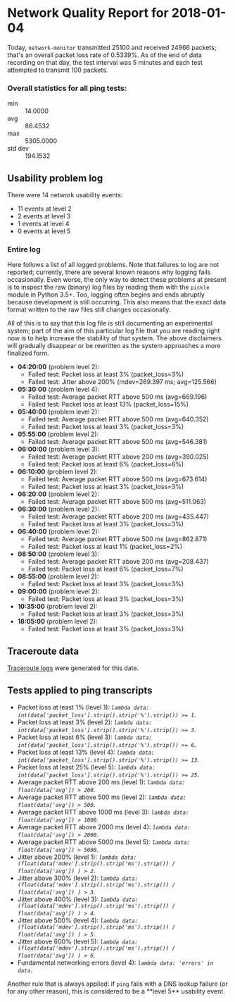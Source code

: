 
# Network Quality Report for 2018-01-04

Today, <code>network-monitor</code> transmitted 25100 and received 24966 packets; that's an overall packet loss rate of 0.5339%. As of the end of data recording on that day, the test interval was 5 minutes and each test attempted to transmit 100 packets.

### Overall statistics for all ping tests:

<dl>
<dt>min</dt><dd>14.0000</dd>
<dt>avg</dt><dd>86.4532</dd>
<dt>max</dt><dd>5305.0000</dd>
<dt>std dev</dt><dd>194.1532</dd>
</dl>


## Usability problem log

There were 14 network usability events:

* 11 events at level 2
* 2 events at level 3
* 1 events at level 4
* 0 events at level 5

### Entire log

Here follows a list of all logged problems. Note that failures to log are not reported; currently,
there are several known reasons why logging fails occasionally. Even worse, the only way to detect these problems at
present is to inspect the raw (binary) log files by reading them with the <code>pickle</code> module in Python 3.5+.
Too, logging often begins and ends abruptly because development is still occurring. This also means that the exact
data format written to the raw files still changes occasionally.

All of this is to say that this log file is still documenting an experimental system; part of the aim of this
particular log file that you are reading right now is to help increase the stability of that system. The above
disclaimers will gradually disappear or be rewritten as the system approaches a more finalized form.

<ul>
<li><strong>04:20:00</strong> (problem level 2):
 <ul>
  <li>Failed test: Packet loss at least 3% (packet_loss=3%)</li>
  <li>Failed test: Jitter above 200% (mdev=269.397 ms; avg=125.566)</li>
 </ul>
</li>
<li><strong>05:30:00</strong> (problem level 4):
 <ul>
  <li>Failed test: Average packet RTT above 500 ms (avg=669.196)</li>
  <li>Failed test: Packet loss at least 13% (packet_loss=15%)</li>
 </ul>
</li>
<li><strong>05:40:00</strong> (problem level 2):
 <ul>
  <li>Failed test: Average packet RTT above 500 ms (avg=640.352)</li>
  <li>Failed test: Packet loss at least 3% (packet_loss=3%)</li>
 </ul>
</li>
<li><strong>05:55:00</strong> (problem level 2):
 <ul>
  <li>Failed test: Average packet RTT above 500 ms (avg=546.381)</li>
 </ul>
</li>
<li><strong>06:00:00</strong> (problem level 3):
 <ul>
  <li>Failed test: Average packet RTT above 200 ms (avg=390.025)</li>
  <li>Failed test: Packet loss at least 6% (packet_loss=6%)</li>
 </ul>
</li>
<li><strong>06:10:00</strong> (problem level 2):
 <ul>
  <li>Failed test: Average packet RTT above 500 ms (avg=673.614)</li>
  <li>Failed test: Packet loss at least 3% (packet_loss=3%)</li>
 </ul>
</li>
<li><strong>06:20:00</strong> (problem level 2):
 <ul>
  <li>Failed test: Average packet RTT above 500 ms (avg=511.063)</li>
 </ul>
</li>
<li><strong>06:30:00</strong> (problem level 2):
 <ul>
  <li>Failed test: Average packet RTT above 200 ms (avg=435.447)</li>
  <li>Failed test: Packet loss at least 3% (packet_loss=3%)</li>
 </ul>
</li>
<li><strong>06:40:00</strong> (problem level 2):
 <ul>
  <li>Failed test: Average packet RTT above 500 ms (avg=862.871)</li>
  <li>Failed test: Packet loss at least 1% (packet_loss=2%)</li>
 </ul>
</li>
<li><strong>08:50:00</strong> (problem level 3):
 <ul>
  <li>Failed test: Average packet RTT above 200 ms (avg=208.437)</li>
  <li>Failed test: Packet loss at least 6% (packet_loss=7%)</li>
 </ul>
</li>
<li><strong>08:55:00</strong> (problem level 2):
 <ul>
  <li>Failed test: Packet loss at least 3% (packet_loss=3%)</li>
 </ul>
</li>
<li><strong>09:00:00</strong> (problem level 2):
 <ul>
  <li>Failed test: Packet loss at least 3% (packet_loss=3%)</li>
 </ul>
</li>
<li><strong>10:35:00</strong> (problem level 2):
 <ul>
  <li>Failed test: Packet loss at least 3% (packet_loss=3%)</li>
 </ul>
</li>
<li><strong>18:05:00</strong> (problem level 2):
 <ul>
  <li>Failed test: Packet loss at least 3% (packet_loss=3%)</li>
 </ul>
</li>
</ul>

## Traceroute data

<a href="reports/2018/06/2018-01-04-traceroute.md">Traceroute logs</a> were generated for this date.



## Tests applied to ping transcripts

<ul>
 <li>Packet loss at least 1% (level 1): <i><code>lambda data: int(data['packet_loss'].strip().strip('%').strip()) >= 1</code></i>.</li>
 <li>Packet loss at least 3% (level 2): <i><code>lambda data: int(data['packet_loss'].strip().strip('%').strip()) >= 3</code></i>.</li>
 <li>Packet loss at least 6% (level 3): <i><code>lambda data: int(data['packet_loss'].strip().strip('%').strip()) >= 6</code></i>.</li>
 <li>Packet loss at least 13% (level 4): <i><code>lambda data: int(data['packet_loss'].strip().strip('%').strip()) >= 13</code></i>.</li>
 <li>Packet loss at least 25% (level 5): <i><code>lambda data: int(data['packet_loss'].strip().strip('%').strip()) >= 25</code></i>.</li>
 <li>Average packet RTT above 200 ms (level 1): <i><code>lambda data: float(data['avg']) > 200</code></i>.</li>
 <li>Average packet RTT above 500 ms (level 2): <i><code>lambda data: float(data['avg']) > 500</code></i>.</li>
 <li>Average packet RTT above 1000 ms (level 3): <i><code>lambda data: float(data['avg']) > 1000</code></i>.</li>
 <li>Average packet RTT above 2000 ms (level 4): <i><code>lambda data: float(data['avg']) > 2000</code></i>.</li>
 <li>Average packet RTT above 5000 ms (level 5): <i><code>lambda data: float(data['avg']) > 5000</code></i>.</li>
 <li>Jitter above 200% (level 1): <i><code>lambda data: (float(data['mdev'].strip().strip('ms').strip()) / float(data['avg']) ) > 2</code></i>.</li>
 <li>Jitter above 300% (level 2): <i><code>lambda data: (float(data['mdev'].strip().strip('ms').strip()) / float(data['avg']) ) > 3</code></i>.</li>
 <li>Jitter above 400% (level 3): <i><code>lambda data: (float(data['mdev'].strip().strip('ms').strip()) / float(data['avg']) ) > 4</code></i>.</li>
 <li>Jitter above 500% (level 4): <i><code>lambda data: (float(data['mdev'].strip().strip('ms').strip()) / float(data['avg']) ) > 5</code></i>.</li>
 <li>Jitter above 600% (level 5): <i><code>lambda data: (float(data['mdev'].strip().strip('ms').strip()) / float(data['avg']) ) > 6</code></i>.</li>
 <li>Fundamental networking errors (level 4): <i><code>lambda data: 'errors' in data</code></i>.</li>
</ul>
Another rule that is always applied: if <code>ping</code> fails with a DNS lookup failure (or for any other reason), this is considered to be a **level 5** usability event.
